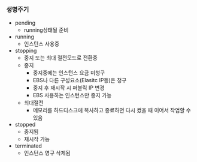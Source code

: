 ### 생명주기
- pending
	- running상태될 준비
- running
	- 인스턴스 사용중
- stopping
	- 중지 또는 최대 절전모드로 전환중
	- 중지
		- 중지중에는 인스턴스 요금 미청구
		- EBS나 다른 구성요소(Elasitc IP등)은 청구
		- 중지 후 재시작 시 퍼블릭 IP 변경
		- EBS 사용하는 인스턴스만 중지 가능
	- 최대절전
		- 메모리를 하드디스크에 복사하고 종료하면 다시 켰을 때 이어서 작업할 수 있음
- stopped
	- 중지됨
	- 재시작 가능
- terminated
	- 인스턴스 영구 삭제됨